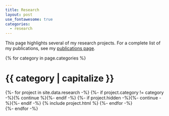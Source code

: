 ```yaml
---
title: Research
layout: post
use_fontawesome: true
categories:
  - research
---
```


This page highlights several of my research projects. For a complete list of my publications, see my [publications page](./publications.html).

{% for category in page.categories %}
  <div class="border-bottom">
  <h1 class="section-title">{{ category | capitalize }}</h1>
  {%- for project in site.data.research -%}
    {%- if project.category != category -%}{% continue %}{%- endif -%}
    {%- if project.hidden -%}{%- continue -%}{%- endif -%}
    {% include project.html %}
  {%- endfor -%}
  </div>
{%- endfor -%}
